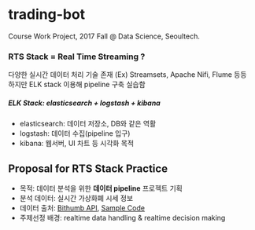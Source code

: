 # trading-bot

Course Work Project, 2017 Fall @ Data Science, Seoultech.

### RTS Stack = Real Time Streaming ?
다양한 실시간 데이터 처리 기술 존재 (Ex) Streamsets, Apache Nifi, Flume 등등  
하지만 ELK stack 이용해 pipeline 구축 실습함
##### ELK Stack: elasticsearch + logstash + kibana
- elasticsearch: 데이터 저장소, DB와 같은 역활
- logstash: 데이터 수집(pipeline 입구)
- kibana: 웹서버, UI 차트 등 시각화 목적

## Proposal for RTS Stack Practice
- 목적: 데이터 분석을 위한 **데이터 pipeline** 프로젝트 기획
- 분석 데이터: 실시간 가상화폐 시세 정보
- 데이터 출처: [Bithumb API](https://www.bithumb.com/u1/US127), [Sample Code](https://github.com/5eo1ab/trading-bot/tree/master/SampleCode_bithumb)
- 주제선정 배경: realtime data handling & realtime decision making

